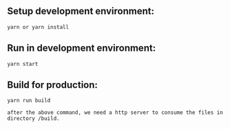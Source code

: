 ## Setup development environment: 
    yarn or yarn install
    
## Run in development environment:
    yarn start

## Build for production:
    yarn run build
    
    after the above command, we need a http server to consume the files in directory /build.


